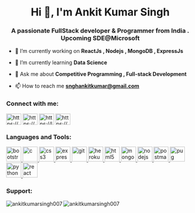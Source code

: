 <h1 align="center">Hi 👋, I'm Ankit Kumar Singh</h1>
<h3 align="center">A passionate FullStack developer & Programmer from India . Upcoming SDE@Microsoft</h3>

- 🔭 I’m currently working on **ReactJs , Nodejs , MongoDB , ExpressJs**

- 🌱 I’m currently learning **Data Science**

- 💬 Ask me about **Competitive Programming , Full-stack Development**

- 📫 How to reach me **snghankitkumar@gmail.com**

<h3 align="left">Connect with me:</h3>
<p align="left">
<a href="https://www.linkedin.com/in/the-ankit-kumar-singh/" target="blank"><img align="center" src="https://i.ibb.co/92hfhMZ/social-1834011-640.webp" alt="https://www.linkedin.com/in/the-ankit-kumar-singh/" height="30" width="40" /></a>
<a href="https://codeforces.com/profile/snghankitkumar" target="blank"><img align="center" src="https://i.ibb.co/QFRwhX7/CF.png" alt="https://codeforces.com/profile/snghankitkumar" height="30" width="40" /></a>
<a href="https://leetcode.com/ankit_kumar_singh/" target="blank"><img align="center" src="https://i.ibb.co/hs4HLB8/LC.jpg" alt="https://leetcode.com/ankit_kumar_singh/" height="30" width="40" /></a>
<a href="https://auth.geeksforgeeks.org/user/snghankitkumar/practice" target="blank"><img align="center" src="https://i.ibb.co/XyG9XKB/gfg.png" alt="https://auth.geeksforgeeks.org/user/snghankitkumar/practice" height="30" width="40" /></a>
</p>

<h3 align="left">Languages and Tools:</h3>
<p align="left"> <a href="https://getbootstrap.com" target="_blank" rel="noreferrer"> <img src="https://i.ibb.co/hycBHbK/BS.png" alt="bootstrap" width="40" height="40"/> </a> <a href="https://www.cprogramming.com/" target="_blank" rel="noreferrer"> <img src="https://i.ibb.co/n7H0Yxk/C.png" alt="c" width="40" height="40"/> </a> <a href="https://www.w3schools.com/css/" target="_blank" rel="noreferrer"> <img src="https://i.ibb.co/3v574hY/CSS.png" alt="css3" width="40" height="40"/> </a> <a href="https://expressjs.com" target="_blank" rel="noreferrer"> <img src="https://i.ibb.co/Czv3Wyv/ejs.png" alt="express" width="40" height="40"/> </a> <a href="https://git-scm.com/" target="_blank" rel="noreferrer"> <img src="https://www.vectorlogo.zone/logos/git-scm/git-scm-icon.svg" alt="git" width="40" height="40"/> </a> <a href="https://heroku.com" target="_blank" rel="noreferrer"> <img src="https://www.vectorlogo.zone/logos/heroku/heroku-icon.svg" alt="heroku" width="40" height="40"/> </a> <a href="https://www.w3.org/html/" target="_blank" rel="noreferrer"> <img src="https://i.ibb.co/3v8CT6d/html.png" alt="html5" width="40" height="40"/> </a> <a href="https://www.mongodb.com/" target="_blank" rel="noreferrer"> <img src="https://i.ibb.co/q1pYqpK/MDB.png" alt="mongodb" width="40" height="40"/> </a> <a href="https://nodejs.org" target="_blank" rel="noreferrer"> <img src="https://i.ibb.co/Mhkf17g/njs.png" alt="nodejs" width="40" height="40"/> </a> <a href="https://postman.com" target="_blank" rel="noreferrer"> <img src="https://www.vectorlogo.zone/logos/getpostman/getpostman-icon.svg" alt="postman" width="40" height="40"/> </a> <a href="https://pugjs.org" target="_blank" rel="noreferrer"> <img src="https://cdn.worldvectorlogo.com/logos/pug.svg" alt="pug" width="40" height="40"/> </a> <a href="https://www.python.org" target="_blank" rel="noreferrer"> <img src="https://i.ibb.co/zm2NwsT/python.jpg" alt="python" width="40" height="40"/> </a> <a href="https://reactjs.org/" target="_blank" rel="noreferrer"> <img src="https://i.ibb.co/WDN8vZ9/React.png" alt="react" width="40" height="40"/> </a> </p>

<h3 align="left">Support:</h3>

<p><img align="left" src="https://github-readme-stats.vercel.app/api/top-langs?username=ankitkumarsingh007&show_icons=true&locale=en&layout=compact" alt="ankitkumarsingh007" /></p>



<p><img align="center" src="https://github-readme-streak-stats.herokuapp.com/?user=ankitkumarsingh007&" alt="ankitkumarsingh007" /></p>
